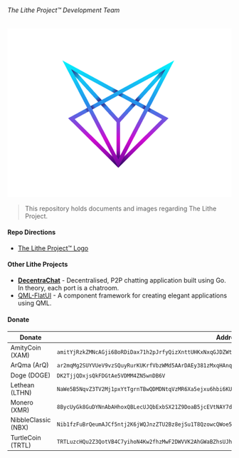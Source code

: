 ###### The Lithe Project&trade; Development Team

<img src="Images/logo.png" alt="logo" class="center">

> This repository holds documents and images regarding The Lithe Project.

#### Repo Directions

- [The Lithe Project&trade; Logo](github.com/lithyriolu/resources/blob/master/images/logo.png)

#### Other Lithe Projects

- **[DecentraChat](github.com/lithyriolu/decentrachat)** - Decentralised, P2P chatting application built using Go. In theory, each port is a chatroom.
- [QML-FlatUI](github.com/lithyriolu/qml-flatui) - A component framework for creating elegant applications using QML.

#### Donate

| Donate | Address |
|--------|---------|
| AmityCoin (XAM) | `amitYjRzkZMNcAGji6BoRDiDax71h2pJrfyQizXnttUHKxNxqGJDZWtESaabbSjRQD5WhyDey4qn9XZpFcAgxxTg5mtJTF9jTM` |
| ArQma (ArQ) | `ar2mqMg2SUYVUeV9vzSQuyRurKUKrfVbzWMd5AArDAEy381zMxqHAnq7e6DGLjMQwS1zoU2utuW83SFYJmYTS4sY2Ams1V6nv` |
| Doge (DOGE) | `DK2TjjQDxjsQkFDGtAe5VDMM4ZN5wnDB6V` |
| Lethean (LTHN) | `NaWe5B5NqvZ3TV2Mj1pxYtTgrnTBwQDMDNtqVzMR6Xa5ejxu6hbi6KULHTqd732ebc5qTHvKXonokghUBd3pjLa8czovfrW1G561vPanSPRh` |
| Monero (XMR) | `8BycUyGk8GuDYNnAbAHhoxQBLecUJQbExbSX21Z9DoaB5jcEVtNAY7d4puNnB6psJ5SptRw42r4v6fp1yFHTUWaW9RaQDvb` |
| NibbleClassic (NBX) | `Nib1fzFuBrQeumAJCf5ntj2K6jWQJnzZTU2Bz8ejSu1T8QzowcQWoe5a9LCLPqnfcqfSMXTdKWULfgwZxBioX4yi5p4UDjF29x`
| TurtleCoin (TRTL) | `TRTLuzcHQu2Z3QotVB4C7yihoN4Kw2fhzMwF2DWVVK2AhGWaBZhsUJhWsG7z6BYYoqgyiQVHHJeRiU78UmwLcfqPTY1MBS7bjzb` |
